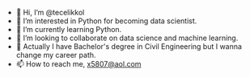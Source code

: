 - 👋 Hi, I’m @tecelikkol
- 👀 I’m interested in Python for becoming data scientist.
- 🌱 I’m currently learning Python.
- 💞️ I’m looking to collaborate on data science and machine learning.
- 🌱 Actually I have Bachelor's degree in Civil Engineering but I wanna change my career path.
- 📫 How to reach me, x5807@aol.com
